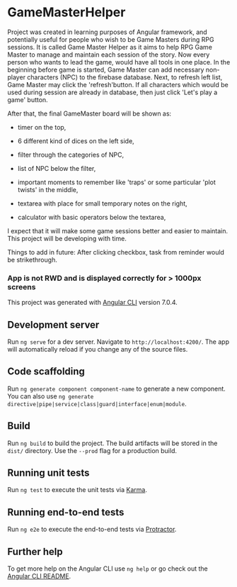 # GameMasterHelper

Project was created in learning purposes of Angular framework, and potentially useful for people who wish to be Game Masters during RPG sessions.
It is called Game Master Helper as it aims to help RPG Game Master to manage and maintain each session of the story.
Now every person who wants to lead the game, would have all tools in one place. In the beginning before game is started, Game Master can add necessary non-player characters (NPC) to the firebase database. Next, to refresh left list, Game Master may click the 'refresh'button. If all characters which would be used during session are already in database, then just click 'Let's play a game' button.

After that, the final GameMaster board will be shown as:

- timer on the top,

- 6 different kind of dices on the left side,

- filter through the categories of NPC,

- list of NPC below the filter,

- important moments to remember like 'traps' or some particular 'plot twists' in the middle,

- textarea with place for small temporary notes on the right,

- calculator with basic operators below the textarea,

I expect that it will make some game sessions better and easier to maintain. This project will be developing with time.

Things to add in future: After clicking checkbox, task from reminder would be strikethrough.

### App is not RWD and is displayed correctly for > 1000px screens

This project was generated with [Angular CLI](https://github.com/angular/angular-cli) version 7.0.4.

## Development server

Run `ng serve` for a dev server. Navigate to `http://localhost:4200/`. The app will automatically reload if you change any of the source files.

## Code scaffolding

Run `ng generate component component-name` to generate a new component. You can also use `ng generate directive|pipe|service|class|guard|interface|enum|module`.

## Build

Run `ng build` to build the project. The build artifacts will be stored in the `dist/` directory. Use the `--prod` flag for a production build.

## Running unit tests

Run `ng test` to execute the unit tests via [Karma](https://karma-runner.github.io).

## Running end-to-end tests

Run `ng e2e` to execute the end-to-end tests via [Protractor](http://www.protractortest.org/).

## Further help

To get more help on the Angular CLI use `ng help` or go check out the [Angular CLI README](https://github.com/angular/angular-cli/blob/master/README.md).
